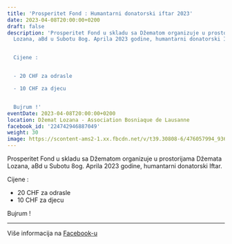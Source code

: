 ```yaml
---
title: 'Prosperitet Fond : Humantarni donatorski iftar 2023'
date: 2023-04-08T20:00:00+0200
draft: false
description: 'Prosperitet Fond u skladu sa Džematom organizuje u prostorijama Džemata
  Lozana, aBd u Subotu 8og. Aprila 2023 godine, humantarni donatorski Iftar.


  Cijene :


  - 20 CHF za odrasle

  - 10 CHF za djecu


  Bujrum !'
eventDate: 2023-04-08T20:00:00+0200
location: Džemat Lozana - Association Bosniaque de Lausanne
facebook_id: '224742946887049'
weight: 30
image: https://scontent-ams2-1.xx.fbcdn.net/v/t39.30808-6/476057994_936635281930405_1135964331823661885_n.jpg?_nc_cat=106&ccb=1-7&_nc_sid=9e60e4&_nc_ohc=4o9eKOlQFxEQ7kNvwFo4Ri2&_nc_oc=AdlWeR1yyIuLhjN4Jn0G59wb9_Mq6hGaUWvSk-QfHW7Ey5M22vnOAyROE-74OuxjISs&_nc_zt=23&_nc_ht=scontent-ams2-1.xx&edm=ABTKTjYEAAAA&_nc_gid=ZLYCwaAzsmQ2R8KTDnJS7g&oh=00_AfQu2awUp8_Otc7ntR4VaqdkBsmiqF7-1OWS0xOtWw9xkg&oe=688A1E7D
---
```


Prosperitet Fond u skladu sa Džematom organizuje u prostorijama Džemata Lozana, aBd u Subotu 8og. Aprila 2023 godine, humantarni donatorski Iftar.

Cijene :

- 20 CHF za odrasle
- 10 CHF za djecu

Bujrum !

---

Više informacija na [Facebook-u](https://facebook.com/events/224742946887049)